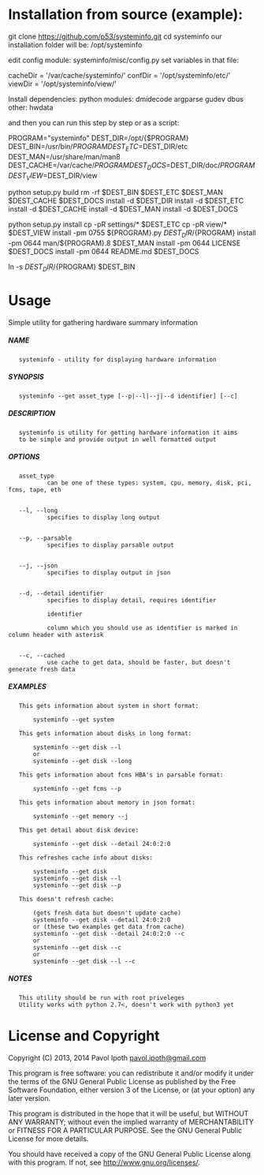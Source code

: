 Installation from source (example):
==========

git clone https://github.com/p53/systeminfo.git
cd systeminfo
our installation folder will be: /opt/systeminfo

edit config module: systeminfo/misc/config.py
set variables in that file:

cacheDir = '/var/cache/systeminfo/'
confDir = '/opt/systeminfo/etc/'
viewDir = '/opt/systeminfo/view/'

Install dependencies:
       python modules:
              dmidecode
              argparse
              gudev
              dbus
       other:
              hwdata

and then you can run this step by step or as a script:

PROGRAM="systeminfo"
DEST_DIR=/opt/{$PROGRAM}
DEST_BIN=/usr/bin/${PROGRAM}
DEST_ETC=$DEST_DIR/etc
DEST_MAN=/usr/share/man/man8
DEST_CACHE=/var/cache/${PROGRAM}
DEST_DOCS=$DEST_DIR/doc/${PROGRAM}
DEST_VIEW=$DEST_DIR/view

python setup.py build
rm -rf $DEST_BIN $DEST_ETC $DEST_MAN $DEST_CACHE $DEST_DOCS
install -d $DEST_DIR
install -d $DEST_ETC
install -d $DEST_CACHE
install -d $DEST_MAN
install -d $DEST_DOCS

python setup.py install
cp -pR settings/* $DEST_ETC
cp -pR view/* $DEST_VIEW
install -pm 0755 ${PROGRAM}.py $DEST_DIR/${PROGRAM}
install -pm 0644 man/${PROGRAM}.8 $DEST_MAN
install -pm 0644 LICENSE $DEST_DOCS
install -pm 0644 README.md $DEST_DOCS

ln -s $DEST_DIR/${PROGRAM} $DEST_BIN

Usage
==========

Simple utility for gathering hardware summary information

##### NAME

       systeminfo - utility for displaying hardware information

##### SYNOPSIS
     
       systeminfo --get asset_type [--p|--l|--j|--d identifier] [--c]

##### DESCRIPTION

       systeminfo is utility for getting hardware information it aims 
       to be simple and provide output in well formatted output

##### OPTIONS

       asset_type
               can be one of these types: system, cpu, memory, disk, pci, fcms, tape, eth


       --l, --long
               specifies to display long output


       --p, --parsable
               specifies to display parsable output


       --j, --json
               specifies to display output in json


       --d, --detail identifier
               specifies to display detail, requires identifier

               identifier

               column which you should use as identifier is marked in column header with asterisk


       --c, --cached
               use cache to get data, should be faster, but doesn't generate fresh data

##### EXAMPLES

       This gets information about system in short format:

           systeminfo --get system

       This gets information about disks in long format:

           systeminfo --get disk --l
           or
           systeminfo --get disk --long

       This gets information about fcms HBA's in parsable format:

           systeminfo --get fcms --p

       This gets information about memory in json format:

           systeminfo --get memory --j

       This get detail about disk device:

           systeminfo --get disk --detail 24:0:2:0

       This refreshes cache info about disks:

           systeminfo --get disk
           systeminfo --get disk --l
           systeminfo --get disk --p

       This doesn't refresh cache:

           (gets fresh data but doesn't update cache)
           systeminfo --get disk --detail 24:0:2:0
           or (these two examples get data from cache)
           systeminfo --get disk --detail 24:0:2:0 --c
           or
           systeminfo --get disk --c
           or
           systeminfo --get disk --l --c

##### NOTES
       This utility should be run with root priveleges
       Utility works with python 2.7<, doesn't work with python3 yet

License and Copyright
=====================

Copyright (C) 2013, 2014  Pavol Ipoth  <pavol.ipoth@gmail.com>

This program is free software: you can redistribute it and/or modify
it under the terms of the GNU General Public License as published by
the Free Software Foundation, either version 3 of the License, or
(at your option) any later version.

This program is distributed in the hope that it will be useful,
but WITHOUT ANY WARRANTY; without even the implied warranty of
MERCHANTABILITY or FITNESS FOR A PARTICULAR PURPOSE. See the
GNU General Public License for more details.

You should have received a copy of the GNU General Public License
along with this program. If not, see <http://www.gnu.org/licenses/>.
